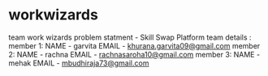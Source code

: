 # workwizards
team work wizards
problem statment - Skill Swap Platform
team details :
member 1: 
NAME - garvita 
EMAIL - khurana.garvita09@gmail.com
member 2:
NAME - rachna 
EMAIL - rachnasaroha10@gmail.com
member 3:
NAME - mehak
EMAIL - mbudhiraja73@gmail.com

